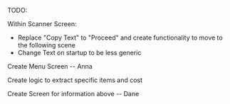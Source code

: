 TODO:

Within Scanner Screen:
-   Replace "Copy Text" to "Proceed" and create functionality to move to the following scene
-   Change Text on startup to be less generic

Create Menu Screen -- Anna

Create logic to extract specific items and cost 

Create Screen for information above -- Dane
